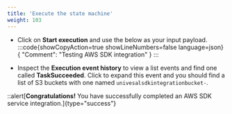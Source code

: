 ```yaml
---
title: 'Execute the state machine'
weight: 103
---
```


- Click on **Start execution** and use the below as your input payload.
:::code{showCopyAction=true showLineNumbers=false language=json}
{
  "Comment": "Testing AWS SDK integration"
}
:::

- Inspect the **Execution event history** to view a list events and find one called **TaskSucceeded**. Click to expand this event and you should find a list of S3 buckets with one named `univesalsdkintegrationbucket-`.

::alert[**Congratulations!** You have successfully completed an AWS SDK service integration.]{type="success"}
